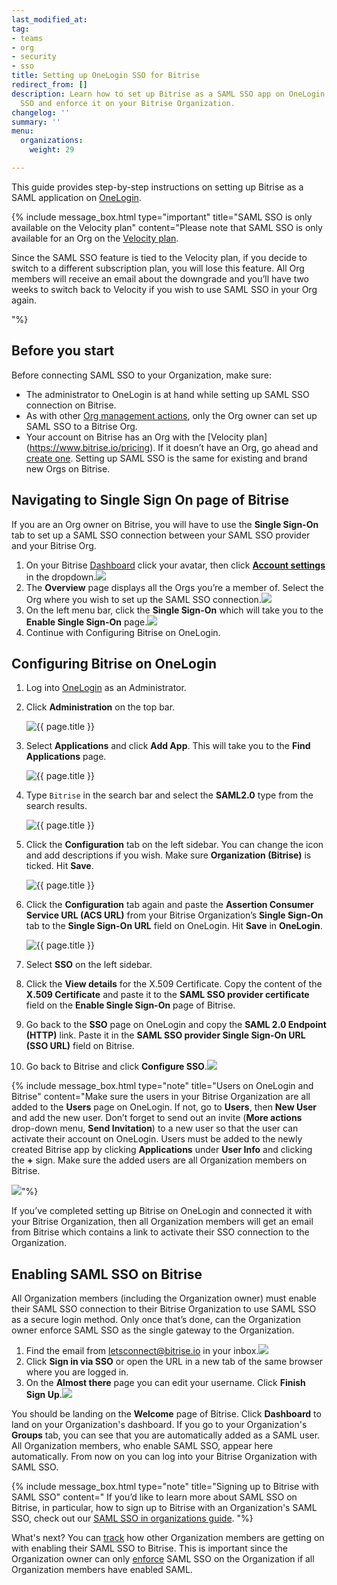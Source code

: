 ```yaml
---
last_modified_at: 
tag:
- teams
- org
- security
- sso
title: Setting up OneLogin SSO for Bitrise
redirect_from: []
description: Learn how to set up Bitrise as a SAML SSO app on OneLogin, enable SAML
  SSO and enforce it on your Bitrise Organization.
changelog: ''
summary: ''
menu:
  organizations:
    weight: 29

---
```

This guide provides step-by-step instructions on setting up Bitrise as a SAML application on [OneLogin](https://www.onelogin.com/).

{% include message_box.html type="important" title="SAML SSO is only available on the Velocity plan" content="Please note that SAML SSO is only available for an Org on the [Velocity plan](https://www.bitrise.io/pricing).

Since the SAML SSO feature is tied to the Velocity plan, if you decide to switch to a different subscription plan, you will lose this feature. All Org members will receive an email about the downgrade and you’ll have two weeks to switch back to Velocity if you wish to use SAML SSO in your Org again.

"%}

## Before you start

Before connecting SAML SSO to your Organization, make sure:

* The administrator to OneLogin is at hand while setting up SAML SSO connection on Bitrise.
* As with other [Org management actions](https://devcenter.bitrise.io/team-management/organizations/members-organizations/), only the Org owner can set up SAML SSO to a Bitrise Org.
* Your account on Bitrise has an Org with the [Velocity plan] (https://www.bitrise.io/pricing). If it doesn’t have an Org, go ahead and [create one](https://devcenter.bitrise.io/team-management/organizations/creating-org/). Setting up SAML SSO is the same for existing and brand new Orgs on Bitrise.

## Navigating to Single Sign On page of Bitrise 

If you are an Org owner on Bitrise, you will have to use the **Single Sign-On** tab to set up a SAML SSO connection between your SAML SSO provider and your Bitrise Org.

1. On your Bitrise [Dashboard](https://app.bitrise.io/dashboard/builds) click your avatar, then click [**Account settings**](https://app.bitrise.io/me/profile#/overview) in the dropdown.[![](https://devcenter.bitrise.io/img/account-settings-dropdown.jpg)](https://devcenter.bitrise.io/img/account-settings-dropdown.jpg)
2. The **Overview** page displays all the Orgs you’re a member of. Select the Org where you wish to set up the SAML SSO connection.[![](https://devcenter.bitrise.io/img/overview-tab.jpg)](https://devcenter.bitrise.io/img/overview-tab.jpg)
3. On the left menu bar, click the **Single Sign-On** which will take you to the **Enable Single Sign-On** page.[![](https://devcenter.bitrise.io/img/enablesinglesignon.jpg)](https://devcenter.bitrise.io/img/enablesinglesignon.jpg)
4. Continue with Configuring Bitrise on OneLogin.

## Configuring Bitrise on OneLogin

 1. Log into [OneLogin](https://www.onelogin.com/ "https://www.onelogin.com/") as an Administrator.
 2. Click **Administration** on the top bar.

    ![{{ page.title }}](/img/OneLogin-administration.png)
 3. Select **Applications** and click **Add App**. This will take you to the **Find Applications** page.

    ![{{ page.title }}](/img/onelogin-addapp.png)
 4. Type `Bitrise` in the search bar and select the **SAML2.0** type from the search results.

    ![{{ page.title }}](/img/OneLogin-findapp.jpg)
 5. Click the **Configuration** tab on the left sidebar. You can change the icon and add descriptions if you wish. Make sure **Organization (Bitrise)** is ticked. Hit **Save**.

    ![{{ page.title }}](/img/add-bitrise-onelogin.jpg)
 6. Click the **Configuration** tab again and paste the **Assertion Consumer Service URL (ACS URL)** from your Bitrise Organization’s **Single Sign-On** tab to the **Single Sign-On URL** field on OneLogin. Hit **Save** in **OneLogin**.

    ![{{ page.title }}](/img/application-details.jpg)
 7. Select **SSO** on the left sidebar.
 8. Click the **View details** for the X.509 Certificate. Copy the content of the **X.509 Certificate** and paste it to the **SAML SSO provider certificate** field on the **Enable Single Sign-On** page of Bitrise.
 9. Go back to the **SSO** page on OneLogin and copy the **SAML 2.0 Endpoint (HTTP)** link. Paste it in the **SAML SSO provider Single Sign-On URL (SSO URL)** field on Bitrise.
10. Go back to Bitrise and click **Configure SSO**.![](/img/enablesinglesignon.jpg)

{% include message_box.html type="note" title="Users on OneLogin and Bitrise" content="Make sure the users in your Bitrise Organization are all added to the **Users** page on OneLogin. If not, go to **Users**, then **New User** and add the new user. Don’t forget to send out an invite (**More actions** drop-down menu, **Send Invitation**) to a new user so that the user can activate their account on OneLogin. Users must be added to the newly created Bitrise app by clicking **Applications** under **User Info** and clicking the **+** sign. Make sure the added users are all Organization members on Bitrise.

![](/img/application-onelogin.jpg)"%}

If you’ve completed setting up Bitrise on OneLogin and connected it with your Bitrise Organization, then all Organization members will get an email from Bitrise which contains a link to activate their SSO connection to the Organization.

## Enabling SAML SSO on Bitrise

All Organization members (including the Organization owner) must enable their SAML SSO connection to their Bitrise Organization to use SAML SSO as a secure login method. Only once that’s done, can the Organization owner enforce SAML SSO as the single gateway to the Organization.

1. Find the email from [letsconnect@bitrise.io](mailto:letsconnect@bitrise.io "mailto:letsconnect@bitrise.io") in your inbox.![](/img/samlinviteemail.png)
2. Click **Sign in via SSO** or open the URL in a new tab of the same browser where you are logged in.
3. On the **Almost there** page you can edit your username. Click **Finish Sign Up**.![](/img/almostherepage.png)

You should be landing on the **Welcome** page of Bitrise. Click **Dashboard** to land on your Organization's dashboard. If you go to your Organization's **Groups** tab, you can see that you are automatically added as a SAML user. All Organization members, who enable SAML SSO, appear here automatically. From now on you can log into your Bitrise Organization with SAML SSO.

{% include message_box.html type="note" title="Signing up to Bitrise with SAML SSO" content=" If you’d like to learn more about SAML SSO on Bitrise, in particular, how to sign up to Bitrise with an Organization's SAML SSO, check out our [SAML SSO in organizations guide](/team-management/organizations/saml-sso-in-organizations/). "%}

What's next? You can [track](/team-management/organizations/saml-sso-in-organizations/#checking-saml-sso-statuses-on-bitrise) how other Organization members are getting on with enabling their SAML SSO to Bitrise. This is important since the Organization owner can only [enforce](/team-management/organizations/saml-sso-in-organizations/#enforcing-saml-sso-on-an-organization) SAML SSO on the Organization if all Organization members have enabled SAML.